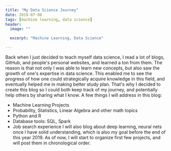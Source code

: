 ```yaml
---
title: "My Data Science Journey"
date: 2019-07-08
tags: [machine learning, data science]
header:
  image: ""

  excerpt: "Machine Learning, Data Science"

---
```


Back when I just decided to teach myself data science, I read a lot of blogs, GitHub, and people's personal websites, and learned a ton from them. The reason is that not only I was able to learn new concepts, but also saw the growth of one's expertise in data science. This enabled me to see the progress of how one could strategically acquire knowledge in this field, and eventually helped me in making better study plan.
That's why I decided to create this blog so I could both keep track of my journey, and potentially help others by sharing what I know.
A few things I will address in this blog:
* Machine Learning Projects
* Probability, Statistics, Linear Algebra and other math topics
* Python and R
* Database tools: SQL, Spark
* Job search experience
I will also blog about deep learning, neural nets once I have solid understanding, which is also my goal before the end of this year 2019.
As of now, I will start to organize first few projects, and will post them in chronological order. 
